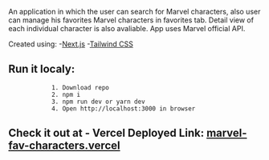 An application in which the user can search for Marvel characters, also user can manage his favorites Marvel characters in favorites tab. Detail view of each individual character is also avaliable. App uses Marvel official API. 

Created using: -[Next.js](https://nextjs.org/) 
               -[Tailwind CSS](https://tailwindcss.com/)

## Run it localy:
                1. Download repo
                2. npm i
                3. npm run dev or yarn dev
                4. Open http://localhost:3000 in browser

## Check it out at - Vercel Deployed Link: [marvel-fav-characters.vercel](https://marvel-fav-characters.vercel.app/) 
